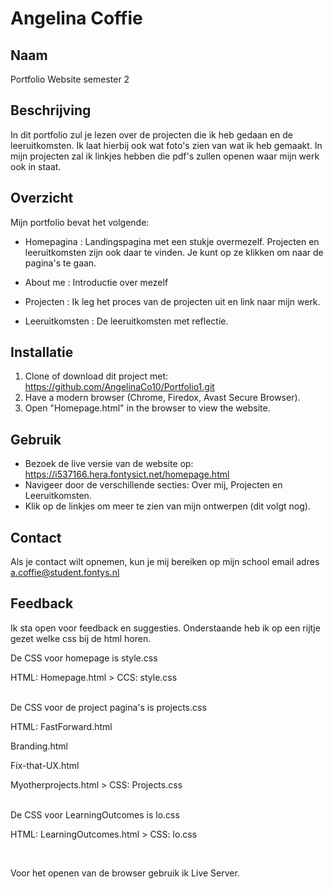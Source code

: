 # Angelina Coffie
## Naam
Portfolio Website semester 2

## Beschrijving

In dit portfolio zul je lezen over de projecten die ik heb gedaan en de leeruitkomsten. Ik laat hierbij ook wat foto's zien van wat ik heb gemaakt. In mijn projecten zal ik linkjes hebben die pdf's zullen openen waar mijn werk ook in staat.

## Overzicht

Mijn portfolio bevat het volgende:
- Homepagina : Landingspagina met een stukje overmezelf. Projecten en leeruitkomsten zijn ook                 daar te vinden. Je kunt op ze klikken om naar de pagina's te gaan.
  
- About me :   Introductie over mezelf
- Projecten :  Ik leg het proces van de projecten uit en link naar mijn werk.
- Leeruitkomsten : De leeruitkomsten met reflectie.

## Installatie
1. Clone of download dit project met: https://github.com/AngelinaCo10/Portfolio1.git
2. Have a modern browser (Chrome, Firedox, Avast Secure Browser).
3. Open "Homepage.html" in the browser to view the website.
   
## Gebruik
- Bezoek de live versie van de website op: https://i537166.hera.fontysict.net/homepage.html
- Navigeer door de verschillende secties: Over mij, Projecten en Leeruitkomsten.
- Klik op de linkjes om meer te zien van mijn ontwerpen (dit volgt nog).

## Contact
Als je contact wilt opnemen, kun je mij bereiken op mijn school email adres a.coffie@student.fontys.nl

## Feedback
Ik sta open voor feedback en suggesties. Onderstaande heb ik op een rijtje gezet welke css bij de html horen. 

De CSS voor homepage is style.css


HTML: Homepage.html > CCS: style.css
<br><br>


De CSS voor de project pagina's is projects.css

HTML: FastForward.html  

Branding.html

Fix-that-UX.html

Myotherprojects.html          >  CSS: Projects.css


<br>
De CSS voor LearningOutcomes is lo.css

HTML: LearningOutcomes.html > CSS: lo.css

<br>

Voor het openen van de browser gebruik ik Live Server.




